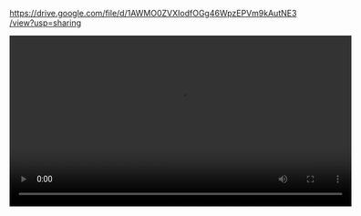 

https://drive.google.com/file/d/1AWMO0ZVXIodfOGg46WpzEPVm9kAutNE3/view?usp=sharing


<video controls width="600">
  <source src="https://drive.google.com/file/d/1AWMO0ZVXIodfOGg46WpzEPVm9kAutNE3/view?usp=sharing" type="video/mp4">
  Your browser does not support the video tag.
</video>
